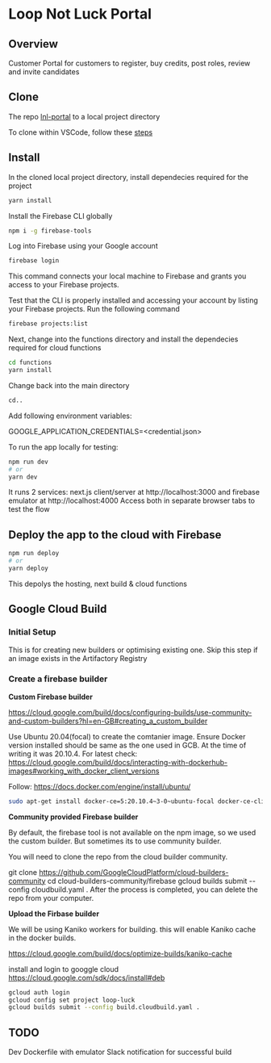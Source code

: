 # Loop Not Luck Portal

## Overview
Customer Portal for customers to register, buy credits, post roles, review and invite candidates

## Clone
The repo [lnl-portal](https://github.com/ranga27/lnl-portal) to a local project directory

To clone within VSCode, follow these [steps](https://docs.microsoft.com/en-us/azure/developer/javascript/how-to/with-visual-studio-code/clone-github-repository?tabs=create-repo-command-palette%2Cinitialize-repo-activity-bar%2Ccreate-branch-command-palette%2Ccommit-changes-command-palette%2Cpush-command-palette)
## Install
In the cloned local project directory, install dependecies required for the project
```bash
yarn install
```
Install the Firebase CLI globally
```bash
npm i -g firebase-tools
```
Log into Firebase using your Google account
```bash
firebase login
```

This command connects your local machine to Firebase and grants you access to your Firebase projects.

Test that the CLI is properly installed and accessing your account by listing your Firebase projects. Run the following command
```bash
firebase projects:list
```
Next, change into the functions directory and install the dependecies required for cloud functions
```bash
cd functions
yarn install
```
Change back into the main directory
```bash
cd..
```

Add following environment variables:

GOOGLE_APPLICATION_CREDENTIALS=<credential.json>

To run the app locally for testing:
```bash
npm run dev
# or
yarn dev
```
It runs 2 services: next.js client/server at http://localhost:3000 and firebase emulator at http://localhost:4000
Access both in separate browser tabs to test the flow

## Deploy the app to the cloud with Firebase
```bash
npm run deploy
# or
yarn deploy
```
This depolys the hosting, next build & cloud functions

## Google Cloud Build 
### Initial Setup 

This is for creating new builders or optimising existing one. Skip this step if an image exists in the Artifactory Registry

### Create a firebase builder

**Custom Firebase builder**

https://cloud.google.com/build/docs/configuring-builds/use-community-and-custom-builders?hl=en-GB#creating_a_custom_builder

Use Ubuntu 20.04(focal) to create the comtanier image.
Ensure Docker version installed should be same as the one used in GCB. At the time of writing it was 20.10.4. For latest check: https://cloud.google.com/build/docs/interacting-with-dockerhub-images#working_with_docker_client_versions

Follow: https://docs.docker.com/engine/install/ubuntu/

```sh
sudo apt-get install docker-ce=5:20.10.4~3-0~ubuntu-focal docker-ce-cli=5:20.10.4~3-0~ubuntu-focal containerd.io docker-compose-plugin
```

**Community provided Firebase builder**

By default, the firebase tool is not available on the npm image, so we used the custom builder. But sometimes its to use community builder.

You will need to clone the repo from the cloud builder community.

git clone https://github.com/GoogleCloudPlatform/cloud-builders-community
cd cloud-builders-community/firebase
gcloud builds submit --config cloudbuild.yaml .
After the process is completed, you can delete the repo from your computer.


**Upload the Firbase builder**

We will be using Kaniko workers for building. this will enable Kaniko cache in the docker builds.

https://cloud.google.com/build/docs/optimize-builds/kaniko-cache

install and login to googgle cloud 
https://cloud.google.com/sdk/docs/install#deb

```sh
gcloud auth login
gcloud config set project loop-luck
gcloud builds submit --config build.cloudbuild.yaml .
```

## TODO

Dev Dockerfile with emulator
Slack notification for successful build


